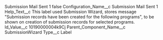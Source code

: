 <?xml version="1.0" encoding="UTF-8"?>
<CustomMetadata xmlns="http://soap.sforce.com/2006/04/metadata" xmlns:xsi="http://www.w3.org/2001/XMLSchema-instance" xmlns:xsd="http://www.w3.org/2001/XMLSchema">
    <label>Submission Mail Sent 1</label>
    <protected>false</protected>
    <values>
        <field>Configuration_Name__c</field>
        <value xsi:type="xsd:string">Submission Mail Sent 1</value>
    </values>
    <values>
        <field>Help_Text__c</field>
        <value xsi:type="xsd:string">This label used Submission Wizard, stores message &quot;Submission records have been created for the following programs&quot;, to be shown on creation of submission records for selected programs.</value>
    </values>
    <values>
        <field>Id_Value__c</field>
        <value xsi:type="xsd:string">10190000004k9Cj</value>
    </values>
    <values>
        <field>Parent_Component_Name__c</field>
        <value xsi:type="xsd:string">SubmissionWizard</value>
    </values>
    <values>
        <field>Type__c</field>
        <value xsi:type="xsd:string">Label</value>
    </values>
</CustomMetadata>
